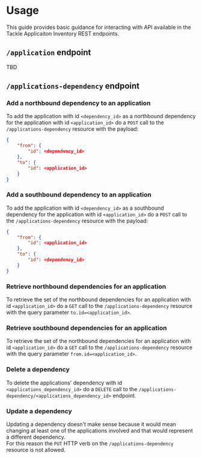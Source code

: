 # Usage

This guide provides basic guidance for interacting with API available in the Tackle Applicaiton Inventory REST endpoints.  

## `/application` endpoint

TBD  

## `/applications-dependency` endpoint

### Add a northbound dependency to an application
To add the application with id `<dependency_id>` as a northbound dependency for the application with id `<application_id>` do a `POST` call to the `/applications-dependency` resource with the payload:  

```json
{
    "from": {
        "id": <dependency_id>
    },
    "to": {
        "id": <application_id>
    }
}
```

### Add a southbound dependency to an application
To add the application with id `<dependency_id>` as a southbound dependency for the application with id `<application_id>` do a `POST` call to the `/applications-dependency` resource with the payload:

```json
{
    "from": {
        "id": <application_id>
    },
    "to": {
        "id": <dependency_id>
    }
}
```

### Retrieve northbound dependencies for an application
To retrieve the set of the northbound dependencies for an application with id `<application_id>` do a `GET` call to the `/applications-dependency` resource with the query parameter `to.id=<application_id>`.  

### Retrieve southbound dependencies for an application
To retrieve the set of the northbound dependencies for an application with id `<application_id>` do a `GET` call to the `/applications-dependency` resource with the query parameter `from.id=<application_id>`.  

### Delete a dependency
To delete the applications' dependency with id `<applications_dependency_id>` do a `DELETE` call to the `/applications-dependency/<applications_dependency_id>` endpoint.  

### Update a dependency
Updating a dependency doesn't make sense because it would mean changing at least one of the applications involved and that would represent a different dependency.  
For this reason the `PUT` HTTP verb on the `/applications-dependency` resource is not allowed.  
